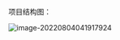 项目结构图：

![image-20220804041917924](https://tva1.sinaimg.cn/large/e6c9d24egy1h4u89zumeaj20u00zlwmj.jpg)